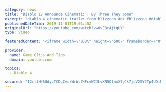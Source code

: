 ```yaml
---
category: news
title: "Diablo IV Announce Cinematic | By Three They Come"
excerpt: "diablo 4 cinematic trailer from blizzcon #d4 #blizzcon #diablo."
publishedDateTime: 2019-11-01T19:01:45Z
originalUrl: "https://youtube.com/watch?v=0vE3rAjtqUY"
type: video

featuredContent: "<iframe width=\"800\" height=\"500\" frameborder=\"0\" src=\"https://www.youtube.com/embed/0vE3rAjtqUY\" allow=\"accelerometer; autoplay; encrypted-media; gyroscope; picture-in-picture\" allowfullscreen></iframe>"

provider:
  name: Game Clips And Tips
  domain: youtube.com

topics:
  - Diablo 4

secured: "I2rtlHK6UdycTCDgCvcxWrWsZMFcvWCJLvXN5OfnxX7gCk7jcV2SY2Tp4UDiUDSwuaHP9HSELlqUm8hjJEO03CffxnenAbbpGF6dUv7bbI2rvDlbBbLY/eDIgTVYwPVw9KzefRzGeCsl5L9g4KRWZeNuNtDHFQsX1gDlsSUs9xZCp8Z62edPuOX0Mgr15WqHzM76VVX5gwB4qDSLwAUv1FSUH9N2S/8cvUN+ttAoJmhipf/wJXryWx6vUJq4OTVrwyZvJIHI7uei/oBpp1Kz0r2sl7wc4e6BJ0Jq8yiDA3Ly2PL3ZptbyQ2D7ZfKp8MKVwiL6gcnBZ0EOTcgmRJeurieLP7cZn3b2f+8W5aOcJ3AIXJTElnXuqgAJbLOa/JT0Ivtcu9dPVPH56hE04iKHA==;qw3Ip/GpwchFckq+VgvAmQ=="
---
```


